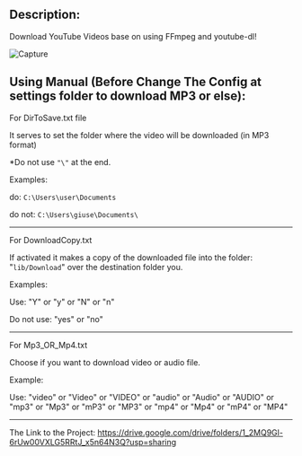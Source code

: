 Description:
----
Download YouTube Videos base on using FFmpeg and youtube-dl!

![Capture](https://user-images.githubusercontent.com/92847004/148183323-dba477b5-a117-4629-b3ec-d4168826e038.PNG)

Using Manual (Before Change The Config at settings folder to download MP3 or else):
----

For DirToSave.txt file

It serves to set the folder where the video will be downloaded (in MP3 format)

*Do not use `"\"` at the end.

Examples:

do: 		`C:\Users\user\Documents`

do not: 	`C:\Users\giuse\Documents\`
**********************************************************************************************************************

For DownloadCopy.txt

If activated it makes a copy of the downloaded file into the folder: "`lib/Download`" over the destination folder you.

Examples:

Use:			"Y" or "y" or "N" or "n"

Do not use:		"yes" or "no"
**********************************************************************************************************************

For Mp3_OR_Mp4.txt

Choose if you want to download video or audio file.

Example:

Use:	"video" or "Video" or "VIDEO" or "audio" or "Audio" or "AUDIO" or "mp3" or "Mp3" or "mP3" or "MP3" or "mp4" or "Mp4" or "mP4" or "MP4"
***********************************************************************************************************************

The Link to the Project: https://drive.google.com/drive/folders/1_2MQ9Gl-6rUw00VXLG5RRtJ_x5n64N3Q?usp=sharing









